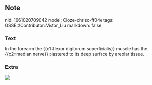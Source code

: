 ## Note
nid: 1661020709042
model: Cloze-chrisc-ff04e
tags: GSSE::!Contributor::Victor_Liu
markdown: false

### Text
In the forearm the {{c1::flexor digitorum superficialis}} muscle has the {{c2::median nerve}} plastered to its deep surface by areolar tissue.

### Extra
<img src="paste-7aa87da8a77a3c0b943a2f85f5120fb4897d1005.jpg">
